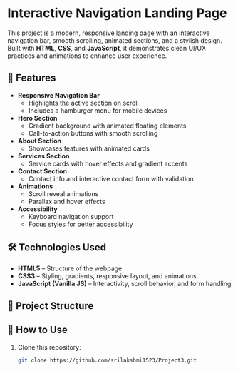 # Interactive Navigation Landing Page

This project is a modern, responsive landing page with an interactive navigation bar, smooth scrolling, animated sections, and a stylish design. Built with **HTML**, **CSS**, and **JavaScript**, it demonstrates clean UI/UX practices and animations to enhance user experience.

## 🌟 Features

- **Responsive Navigation Bar**
  - Highlights the active section on scroll
  - Includes a hamburger menu for mobile devices
- **Hero Section**
  - Gradient background with animated floating elements
  - Call-to-action buttons with smooth scrolling
- **About Section**
  - Showcases features with animated cards
- **Services Section**
  - Service cards with hover effects and gradient accents
- **Contact Section**
  - Contact info and interactive contact form with validation
- **Animations**
  - Scroll reveal animations
  - Parallax and hover effects
- **Accessibility**
  - Keyboard navigation support
  - Focus styles for better accessibility

## 🛠️ Technologies Used

- **HTML5** – Structure of the webpage
- **CSS3** – Styling, gradients, responsive layout, and animations
- **JavaScript (Vanilla JS)** – Interactivity, scroll behavior, and form handling

## 📂 Project Structure


## 🚀 How to Use

1. Clone this repository:
   ```bash
   git clone https://github.com/srilakshmi1523/Project3.git
